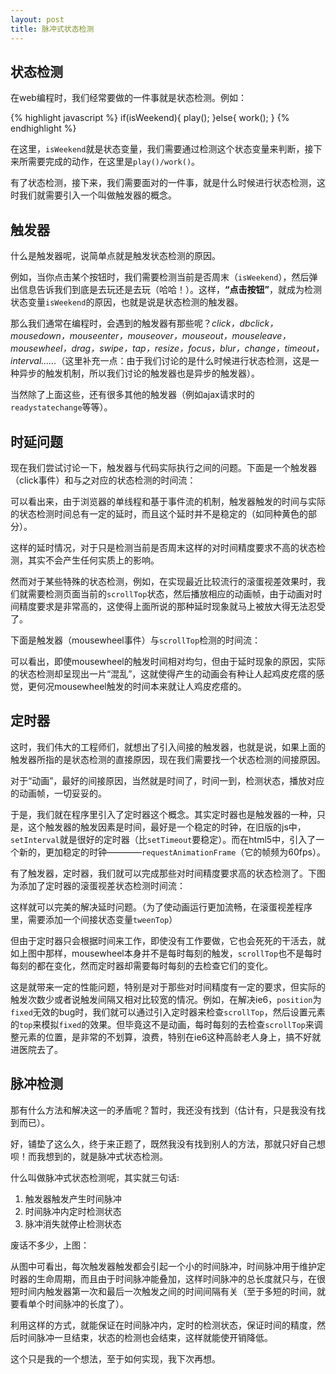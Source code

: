 ```yaml
---
layout: post
title: 脉冲式状态检测
---
```



状态检测
--------

在web编程时，我们经常要做的一件事就是状态检测。例如：

{% highlight javascript %}
    if(isWeekend){
        play();
    }else{
        work();
    }
{% endhighlight %}

在这里，`isWeekend`就是状态变量，我们需要通过检测这个状态变量来判断，接下来所需要完成的动作，在这里是`play()/work()`。

有了状态检测，接下来，我们需要面对的一件事，就是什么时候进行状态检测，这时我们就需要引入一个叫做触发器的概念。


触发器
------

什么是触发器呢，说简单点就是触发状态检测的原因。

例如，当你点击某个按钮时，我们需要检测当前是否周末（`isWeekend`），然后弹出信息告诉我们到底是去玩还是去玩（哈哈！）。这样，__“点击按钮”__，就成为检测状态变量`isWeekend`的原因，也就是说是状态检测的触发器。

那么我们通常在编程时，会遇到的触发器有那些呢？_click，dbclick，mousedown，mouseenter，mouseover，mouseout，mouseleave，mousewheel，drag，swipe，tap，resize，focus，blur，change，timeout，interval......_（这里补充一点：由于我们讨论的是什么时候进行状态检测，这是一种异步的触发机制，所以我们讨论的触发器也是异步的触发器）。

当然除了上面这些，还有很多其他的触发器（例如ajax请求时的`readystatechange`等等）。


时延问题
--------

现在我们尝试讨论一下，触发器与代码实际执行之间的问题。下面是一个触发器（click事件）和与之对应的状态检测的时间流：



可以看出来，由于浏览器的单线程和基于事件流的机制，触发器触发的时间与实际的状态检测时间总有一定的延时，而且这个延时并不是稳定的（如同种黄色的部分）。

这样的延时情况，对于只是检测当前是否周末这样的对时间精度要求不高的状态检测，其实不会产生任何实质上的影响。

然而对于某些特殊的状态检测，例如，在实现最近比较流行的滚蛋视差效果时，我们就需要检测页面当前的`scrollTop`状态，然后播放相应的动画帧，由于动画对时间精度要求是非常高的，这使得上面所说的那种延时现象就马上被放大得无法忍受了。

下面是触发器（mousewheel事件）与`scrollTop`检测的时间流：



可以看出，即使mousewheel的触发时间相对均匀，但由于延时现象的原因，实际的状态检测却呈现出一片“混乱”，这就使得产生的动画会有种让人起鸡皮疙瘩的感觉，更何况mousewheel触发的时间本来就让人鸡皮疙瘩的。


定时器
------

这时，我们伟大的工程师们，就想出了引入间接的触发器，也就是说，如果上面的触发器所指的是状态检测的直接原因，现在我们需要找一个状态检测的间接原因。

对于“动画”，最好的间接原因，当然就是时间了，时间一到，检测状态，播放对应的动画帧，一切妥妥的。

于是，我们就在程序里引入了定时器这个概念。其实定时器也是触发器的一种，只是，这个触发器的触发因素是时间，最好是一个稳定的时钟，在旧版的js中，`setInterval`就是很好的定时器（比`setTimeout`要稳定）。而在html5中，引入了一个新的，更加稳定的时钟————`requestAnimationFrame`（它的帧频为60fps）。

有了触发器，定时器，我们就可以完成那些对时间精度要求高的状态检测了。下图为添加了定时器的滚蛋视差状态检测时间流：



这样就可以完美的解决延时问题。（为了使动画运行更加流畅，在滚蛋视差程序里，需要添加一个间接状态变量`tweenTop`）

但由于定时器只会根据时间来工作，即使没有工作要做，它也会死死的干活去，就如上图中那样，mousewheel本身并不是每时每刻的触发，`scrollTop`也不是每时每刻的都在变化，然而定时器却需要每时每刻的去检查它们的变化。

这是就带来一定的性能问题，特别是对于那些对时间精度有一定的要求，但实际的触发次数少或者说触发间隔又相对比较宽的情况。例如，在解决ie6，`position`为`fixed`无效的bug时，我们就可以通过引入定时器来检查`scrollTop`，然后设置元素的`top`来模拟`fixed`的效果。但毕竟这不是动画，每时每刻的去检查`scrollTop`来调整元素的位置，是非常的不划算，浪费，特别在ie6这种高龄老人身上，搞不好就进医院去了。


脉冲检测
--------

那有什么方法和解决这一的矛盾呢？暂时，我还没有找到（估计有，只是我没有找到而已）。

好，铺垫了这么久，终于来正题了，既然我没有找到别人的方法，那就只好自己想呗！而我想到的，就是脉冲式状态检测。

什么叫做脉冲式状态检测呢，其实就三句话:

1.  触发器触发产生时间脉冲
2.  时间脉冲内定时检测状态
3.  脉冲消失就停止检测状态

废话不多少，上图：



从图中可看出，每次触发器触发都会引起一个小的时间脉冲，时间脉冲用于维护定时器的生命周期，而且由于时间脉冲能叠加，这样时间脉冲的总长度就只与，在很短时间内触发器第一次和最后一次触发之间的时间间隔有关（至于多短的时间，就要看单个时间脉冲的长度了）。

利用这样的方式，就能保证在时间脉冲内，定时的检测状态，保证时间的精度，然后时间脉冲一旦结束，状态的检测也会结束，这样就能使开销降低。

这个只是我的一个想法，至于如何实现，我下次再想。